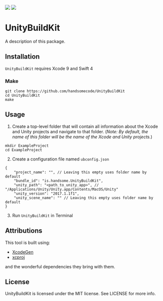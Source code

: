 <p>
    <img src="https://img.shields.io/badge/version-0.7.0-blue.svg?style=flat-square" />
    <a href="https://github.com/handsomecode/UnityBuildKit/blob/master/LICENSE">
        <img src="https://img.shields.io/github/license/mashape/apistatus.svg?style=flat-square"/>
    </a>
</p>

# UnityBuildKit

A description of this package.

## Installation
`UnityBuildKit` requires Xcode 9 and Swift 4

### Make
```
git clone https://github.com/handsomecode/UnityBuildKit
cd UnityBuildKit
make
```

## Usage
1. Create a top-level folder that will contain all information about the Xcode and Unity projects and navigate to that folder.  (_Note: By default, the name of this folder will be the name of the Xcode and Unity projects._)
```
mkdir ExampleProject
cd ExampleProject
```

2. Create a configuration file named `ubconfig.json`

```
{
    "project_name": "", // Leaving this empty uses folder name by default
    "bundle_id": "is.handsome.UnityBuildKit",
    "unity_path": "<path_to_unity_app>", // "/Applications/Unity/Unity.app/Contents/MacOS/Unity"
    "unity_version": "2017.1.1f1",
    "unity_scene_name": "" // Leaving this empty uses folder name by default
}
```

3. Run `UnityBuildKit` in Terminal

## Attributions
This tool is built using:
- [XcodeGen](https://github.com/yonaskolb/XcodeGen)
- [xcproj](https://github.com/xcodeswift/xcproj)

and the wonderful dependencies they bring with them.

## License

UnityBuildKit is licensed under the MIT license. See LICENSE for more info.